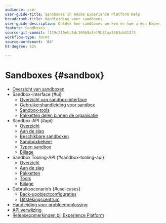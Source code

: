 ```yaml
---
audience: user
user-guide-title: Sandboxes in Adobe Experience Platform Help
breadcrumb-title: Handleiding voor sandboxes
user-guide-description: Ontdek hoe sandboxes werken en hoe u een Experience Platform-instantie kunt partitioneren in virtuele omgevingen voor ontwikkeling, testen en implementatie van applicaties.
feature: Sandboxes
source-git-commit: f129c215ebc5dc169b9a7ef9b3faa3463ab413f3
workflow-type: tm+mt
source-wordcount: '84'
ht-degree: 52%

---
```



# Sandboxes {#sandbox}

* [Overzicht van sandboxen](home.md)
* Sandbox-interface {#ui}
   * [Overzicht van sandbox-interface](ui/overview.md)
   * [Gebruikershandleiding voor sandbox](ui/user-guide.md)
   * [Sandbox-tools](ui/sandbox-tooling.md)
   * [Pakketten delen binnen de organisatie](ui/sharing-packages-across-orgs.md)
* Sandbox-API {#api}
   * [Overzicht](api/overview.md)
   * [Aan de slag](api/getting-started.md)
   * [Beschikbare sandboxen](api/available.md)
   * [Sandboxbeheer](api/sandboxes.md)
   * [Typen sandbox](api/types.md)
   * [Bijlage](api/appendix.md)
* Sandbox Tooling-API {#sandbox-tooling-api}
   * [Overzicht](sandbox-tooling-api/overview.md)
   * [Aan de slag](sandbox-tooling-api/getting-started.md)
   * [Pakketten](sandbox-tooling-api/packages.md)
   * [Tools](sandbox-tooling-api/tools.md)
   * [Bijlage](sandbox-tooling-api/appendix.md)
* Gebruiksscenario’s {#use-cases}
   * [Back-upobjectconfiguraties](use-cases/backup-object-configuration.md)
   * [Uitstekingscentrum](use-cases/center-of-excellence.md)
* [Handleiding voor probleemoplossing](troubleshooting-guide.md)
* [&#x200B; API verwijzing &#x200B;](https://www.adobe.io/experience-platform-apis/references/sandbox)
* [Releaseopmerkingen bij Experience Platform](https://experienceleague.adobe.com/nl/docs/experience-platform/release-notes/latest)

